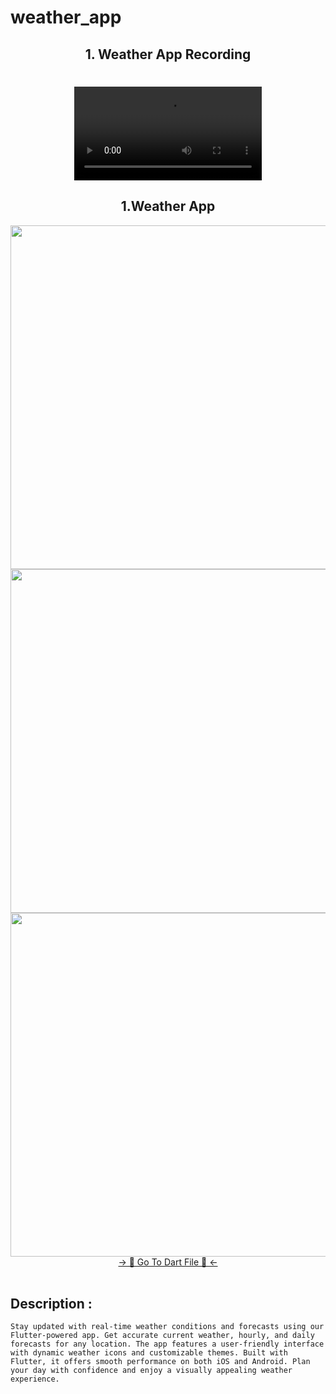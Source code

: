 # weather_app

<h2 align="center">1. Weather App Recording </h2>


<h1 align="left"></h1>
<div align="center">
 <video src="https://github.com/user-attachments/assets/c90c70c2-9af5-43b2-8c9f-f1f531f793c2" type="video/mp4"> 
</video>
</div>


<h2 align="center">1.Weather App </h2>

<div align="center">
  <img height="550"  src="https://github.com/user-attachments/assets/56b4e00a-408a-4144-a4a3-65e4871c6785" />
  <img height="550"  src="https://github.com/user-attachments/assets/cca4db9b-9d52-41ea-aadd-e47ff3e8a6bf" />
  <img height="550"  src="https://github.com/user-attachments/assets/8a93845f-52f1-498a-85c6-70f4a13c127d" />
</div>
<div align="center">
<a href="https://github.com/HirenCodeMaster11/Weather_App/tree/master/lib/Screen">-> 📂 Go To Dart File 📂 <-</a>
</div><br>

## Description :
```Stay updated with real-time weather conditions and forecasts using our Flutter-powered app. Get accurate current weather, hourly, and daily forecasts for any location. The app features a user-friendly interface with dynamic weather icons and customizable themes. Built with Flutter, it offers smooth performance on both iOS and Android. Plan your day with confidence and enjoy a visually appealing weather experience.```

